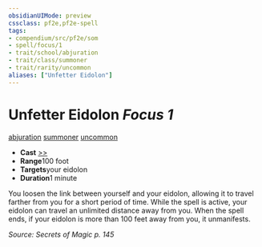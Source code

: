 ```yaml
---
obsidianUIMode: preview
cssclass: pf2e,pf2e-spell
tags:
- compendium/src/pf2e/som
- spell/focus/1
- trait/school/abjuration
- trait/class/summoner
- trait/rarity/uncommon
aliases: ["Unfetter Eidolon"]
---
```

# Unfetter Eidolon *Focus 1*   
[abjuration](abjuration.md)  [summoner](rules/traits/summoner-som.md)  [uncommon](uncommon.md)  

- **Cast** [>>](chapter-9-playing-the-game.md#Actions "Two-Action") 
- **Range**100 foot
- **Targets**your eidolon
- **Duration**1 minute

You loosen the link between yourself and your eidolon, allowing it to travel farther from you for a short period of time. While the spell is active, your eidolon can travel an unlimited distance away from you. When the spell ends, if your eidolon is more than 100 feet away from you, it unmanifests.

*Source: Secrets of Magic p. 145*